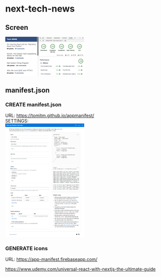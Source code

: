# next-tech-news

## Screen
<img src="./DOC/screen.png" width="250" />

## manifest.json
### CREATE manifest.json
URL: https://tomitm.github.io/appmanifest/  
SETTINGS:  
<img src="./DOC/manifest-json.png" width="250" />

### GENERATE icons
URL: https://app-manifest.firebaseapp.com/
  
https://www.udemy.com/universal-react-with-nextjs-the-ultimate-guide
